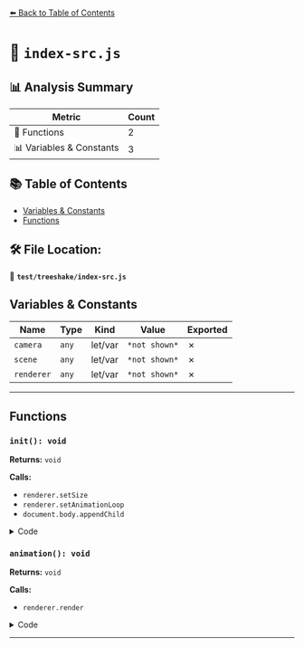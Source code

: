 [⬅️ Back to Table of Contents](../../index.md)

# 📄 `index-src.js`

## 📊 Analysis Summary

| Metric | Count |
|--------|-------|
| 🔧 Functions | 2 |
| 📊 Variables & Constants | 3 |

## 📚 Table of Contents

- [Variables & Constants](#variables-constants)
- [Functions](#functions)

## 🛠️ File Location:
📂 **`test/treeshake/index-src.js`**

## Variables & Constants

| Name | Type | Kind | Value | Exported |
|------|------|------|-------|----------|
| `camera` | `any` | let/var | `*not shown*` | ✗ |
| `scene` | `any` | let/var | `*not shown*` | ✗ |
| `renderer` | `any` | let/var | `*not shown*` | ✗ |


---

## Functions

### `init(): void`

**Returns:** `void`

**Calls:**

- `renderer.setSize`
- `renderer.setAnimationLoop`
- `document.body.appendChild`

<details><summary>Code</summary>

```typescript
function init() {

	camera = new THREE.PerspectiveCamera( 70, window.innerWidth / window.innerHeight, 0.01, 10 );

	scene = new THREE.Scene();

	renderer = new THREE.WebGLRenderer( { antialias: true } );
	renderer.setSize( window.innerWidth, window.innerHeight );
	renderer.setAnimationLoop( animation );
	document.body.appendChild( renderer.domElement );

}
```
</details>

### `animation(): void`

**Returns:** `void`

**Calls:**

- `renderer.render`

<details><summary>Code</summary>

```typescript
function animation( ) {

	renderer.render( scene, camera );

}
```
</details>


---